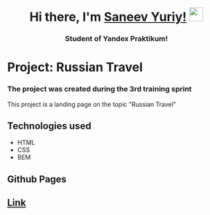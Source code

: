<h1 align="center">Hi there, I'm <a href="https://vk.com/saneevyuriy" target="_blank">Saneev Yuriy!</a> 
<img src="https://github.com/blackcater/blackcater/raw/main/images/Hi.gif" height="32"/></h1>
<h3 align="center">Student of Yandex Praktikum!</h3>

# Project: Russian Travel
### The project was created during the 3rd training sprint

This project is a landing page on the topic "Russian Travel"

## Technologies used

- HTML
- CSS
- BEM

## Github Pages

<h2><a href="https://othermoonys.github.io/russian-travel/" targer="_blank">Link</a></h2>

